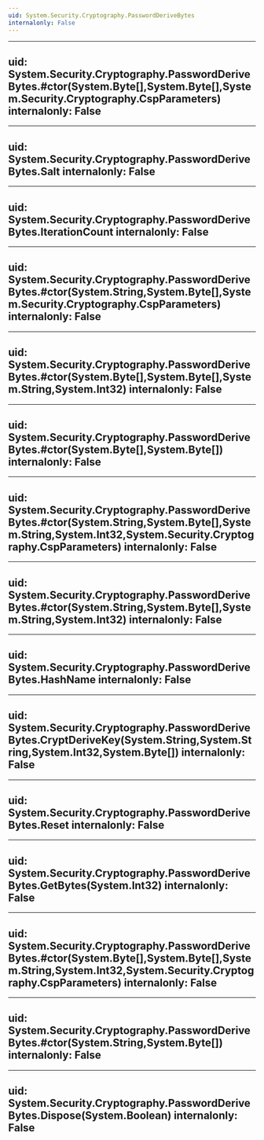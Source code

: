 ```yaml
---
uid: System.Security.Cryptography.PasswordDeriveBytes
internalonly: False
---
```


---
uid: System.Security.Cryptography.PasswordDeriveBytes.#ctor(System.Byte[],System.Byte[],System.Security.Cryptography.CspParameters)
internalonly: False
---

---
uid: System.Security.Cryptography.PasswordDeriveBytes.Salt
internalonly: False
---

---
uid: System.Security.Cryptography.PasswordDeriveBytes.IterationCount
internalonly: False
---

---
uid: System.Security.Cryptography.PasswordDeriveBytes.#ctor(System.String,System.Byte[],System.Security.Cryptography.CspParameters)
internalonly: False
---

---
uid: System.Security.Cryptography.PasswordDeriveBytes.#ctor(System.Byte[],System.Byte[],System.String,System.Int32)
internalonly: False
---

---
uid: System.Security.Cryptography.PasswordDeriveBytes.#ctor(System.Byte[],System.Byte[])
internalonly: False
---

---
uid: System.Security.Cryptography.PasswordDeriveBytes.#ctor(System.String,System.Byte[],System.String,System.Int32,System.Security.Cryptography.CspParameters)
internalonly: False
---

---
uid: System.Security.Cryptography.PasswordDeriveBytes.#ctor(System.String,System.Byte[],System.String,System.Int32)
internalonly: False
---

---
uid: System.Security.Cryptography.PasswordDeriveBytes.HashName
internalonly: False
---

---
uid: System.Security.Cryptography.PasswordDeriveBytes.CryptDeriveKey(System.String,System.String,System.Int32,System.Byte[])
internalonly: False
---

---
uid: System.Security.Cryptography.PasswordDeriveBytes.Reset
internalonly: False
---

---
uid: System.Security.Cryptography.PasswordDeriveBytes.GetBytes(System.Int32)
internalonly: False
---

---
uid: System.Security.Cryptography.PasswordDeriveBytes.#ctor(System.Byte[],System.Byte[],System.String,System.Int32,System.Security.Cryptography.CspParameters)
internalonly: False
---

---
uid: System.Security.Cryptography.PasswordDeriveBytes.#ctor(System.String,System.Byte[])
internalonly: False
---

---
uid: System.Security.Cryptography.PasswordDeriveBytes.Dispose(System.Boolean)
internalonly: False
---
